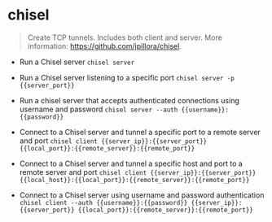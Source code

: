 # chisel
> Create TCP tunnels. Includes both client and server.
> More information: <https://github.com/jpillora/chisel>.

- Run a Chisel server
`chisel server`

- Run a Chisel server listening to a specific port
`chisel server -p {{server_port}}`

- Run a chisel server that accepts authenticated connections using username and password
`chisel server --auth {{username}}:{{password}}`

- Connect to a Chisel server and tunnel a specific port to a remote server and port
`chisel client {{server_ip}}:{{server_port}} {{local_port}}:{{remote_server}}:{{remote_port}}`

- Connect to a Chisel server and tunnel a specific host and port to a remote server and port
`chisel client {{server_ip}}:{{server_port}} {{local_host}}:{{local_port}}:{{remote_server}}:{{remote_port}}`

- Connect to a Chisel server using username and password authentication
`chisel client --auth {{username}}:{{password}} {{server_ip}}:{{server_port}} {{local_port}}:{{remote_server}}:{{remote_port}}`
